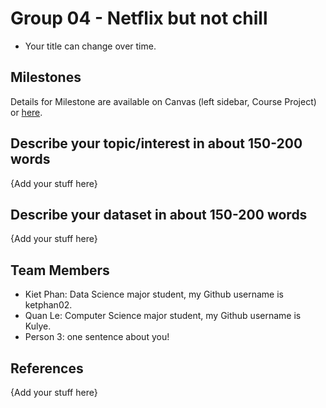 # Group 04 - Netflix but not chill

- Your title can change over time.

## Milestones

Details for Milestone are available on Canvas (left sidebar, Course Project) or [here](https://firas.moosvi.com/courses/data301/project/milestone01.html).

## Describe your topic/interest in about 150-200 words

{Add your stuff here}

## Describe your dataset in about 150-200 words

{Add your stuff here}

## Team Members

- Kiet Phan: Data Science major student, my Github username is ketphan02.
- Quan Le: Computer Science major student, my Github username is Kulye.
- Person 3: one sentence about you!

## References

{Add your stuff here}

